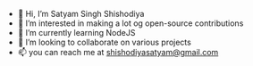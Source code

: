 - 👋 Hi, I’m Satyam Singh Shishodiya
- 👀 I’m interested in making a lot og open-source contributions
- 🌱 I’m currently learning NodeJS
- 💞️ I’m looking to collaborate on various projects
- 📫 you can reach me at shishodiyasatyam@gmail.com

<!---
sxtyxmm/sxtyxmm is a ✨ special ✨ repository because its `README.md` (this file) appears on your GitHub profile.
You can click the Preview link to take a look at your changes.
--->
